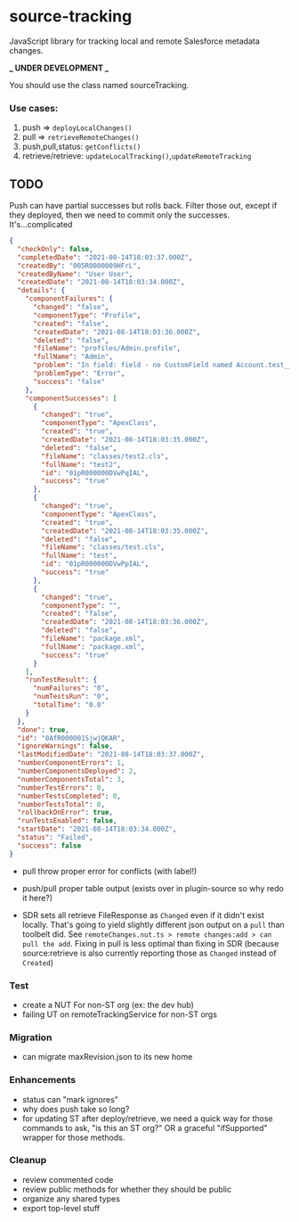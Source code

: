 # source-tracking

JavaScript library for tracking local and remote Salesforce metadata changes.

**_ UNDER DEVELOPMENT _**

You should use the class named sourceTracking.

### Use cases:

1. push => `deployLocalChanges()`
1. pull => `retrieveRemoteChanges()`
1. push,pull,status: `getConflicts()`
1. retrieve/retrieve: `updateLocalTracking()`,`updateRemoteTracking`

## TODO

Push can have partial successes but rolls back. Filter those out, except if they deployed, then we need to commit only the successes. It's...complicated

```json
{
  "checkOnly": false,
  "completedDate": "2021-08-14T18:03:37.000Z",
  "createdBy": "005R0000009HFrL",
  "createdByName": "User User",
  "createdDate": "2021-08-14T18:03:34.000Z",
  "details": {
    "componentFailures": {
      "changed": "false",
      "componentType": "Profile",
      "created": "false",
      "createdDate": "2021-08-14T18:03:36.000Z",
      "deleted": "false",
      "fileName": "profiles/Admin.profile",
      "fullName": "Admin",
      "problem": "In field: field - no CustomField named Account.test__c found",
      "problemType": "Error",
      "success": "false"
    },
    "componentSuccesses": [
      {
        "changed": "true",
        "componentType": "ApexClass",
        "created": "true",
        "createdDate": "2021-08-14T18:03:35.000Z",
        "deleted": "false",
        "fileName": "classes/test2.cls",
        "fullName": "test2",
        "id": "01pR000000DVwPqIAL",
        "success": "true"
      },
      {
        "changed": "true",
        "componentType": "ApexClass",
        "created": "true",
        "createdDate": "2021-08-14T18:03:35.000Z",
        "deleted": "false",
        "fileName": "classes/test.cls",
        "fullName": "test",
        "id": "01pR000000DVwPpIAL",
        "success": "true"
      },
      {
        "changed": "true",
        "componentType": "",
        "created": "false",
        "createdDate": "2021-08-14T18:03:36.000Z",
        "deleted": "false",
        "fileName": "package.xml",
        "fullName": "package.xml",
        "success": "true"
      }
    ],
    "runTestResult": {
      "numFailures": "0",
      "numTestsRun": "0",
      "totalTime": "0.0"
    }
  },
  "done": true,
  "id": "0AfR000001SjwjQKAR",
  "ignoreWarnings": false,
  "lastModifiedDate": "2021-08-14T18:03:37.000Z",
  "numberComponentErrors": 1,
  "numberComponentsDeployed": 2,
  "numberComponentsTotal": 3,
  "numberTestErrors": 0,
  "numberTestsCompleted": 0,
  "numberTestsTotal": 0,
  "rollbackOnError": true,
  "runTestsEnabled": false,
  "startDate": "2021-08-14T18:03:34.000Z",
  "status": "Failed",
  "success": false
}
```

- pull throw proper error for conflicts (with label!)
- push/pull proper table output (exists over in plugin-source so why redo it here?)

- SDR sets all retrieve FileResponse as `Changed` even if it didn't exist locally. That's going to yield slightly different json output on a `pull` than toolbelt did. See `remoteChanges.nut.ts > remote changes:add > can pull the add`. Fixing in pull is less optimal than fixing in SDR (because source:retrieve is also currently reporting those as `Changed` instead of `Created`)

### Test

- create a NUT For non-ST org (ex: the dev hub)
- failing UT on remoteTrackingService for non-ST orgs

### Migration

- can migrate maxRevision.json to its new home

### Enhancements

- status can "mark ignores"
- why does push take so long?
- for updating ST after deploy/retrieve, we need a quick way for those commands to ask, "is this an ST org?" OR a graceful "ifSupported" wrapper for those methods.

### Cleanup

- review commented code
- review public methods for whether they should be public
- organize any shared types
- export top-level stuff
